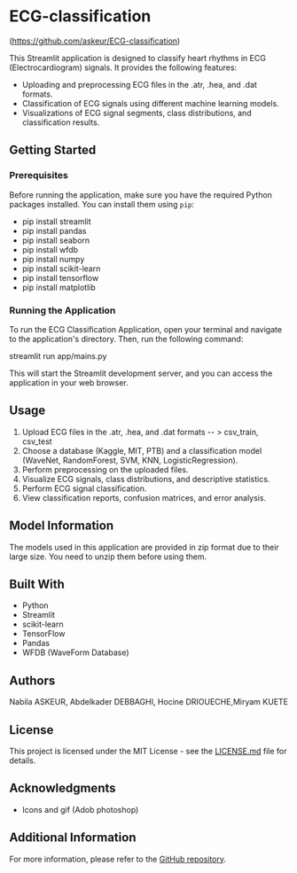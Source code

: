 # ECG-classification

(https://github.com/askeur/ECG-classification)

This Streamlit application is designed to classify heart rhythms in ECG (Electrocardiogram) signals. It provides the following features:

- Uploading and preprocessing ECG files in the .atr, .hea, and .dat formats.
- Classification of ECG signals using different machine learning models.
- Visualizations of ECG signal segments, class distributions, and classification results.

## Getting Started

### Prerequisites

Before running the application, make sure you have the required Python packages installed. You can install them using `pip`:
- pip install streamlit
- pip install pandas
- pip install seaborn
- pip install wfdb
- pip install numpy
- pip install scikit-learn
- pip install tensorflow
- pip install matplotlib



### Running the Application

To run the ECG Classification Application, open your terminal and navigate to the application's directory. Then, run the following command:

streamlit run app/mains.py  


This will start the Streamlit development server, and you can access the application in your web browser.

## Usage

1. Upload ECG files in the .atr, .hea, and .dat formats -- > csv_train, csv_test
2. Choose a database (Kaggle, MIT, PTB) and a classification model (WaveNet, RandomForest, SVM, KNN, LogisticRegression).
3. Perform preprocessing on the uploaded files.
4. Visualize ECG signals, class distributions, and descriptive statistics.
5. Perform ECG signal classification.
6. View classification reports, confusion matrices, and error analysis.

## Model Information
The models used in this application are provided in zip format due to their large size. You need to unzip them before using them.

## Built With

- Python
- Streamlit
- scikit-learn
- TensorFlow
- Pandas
- WFDB (WaveForm Database)

## Authors

 Nabila ASKEUR, Abdelkader DEBBAGHI, Hocine DRIOUECHE,Miryam KUETE

## License

This project is licensed under the MIT License - see the [LICENSE.md](LICENSE.md) file for details.

## Acknowledgments

- Icons and gif (Adob photoshop)  

## Additional Information

For more information, please refer to the [GitHub repository](https://github.com/askeur/ECG-classification).



